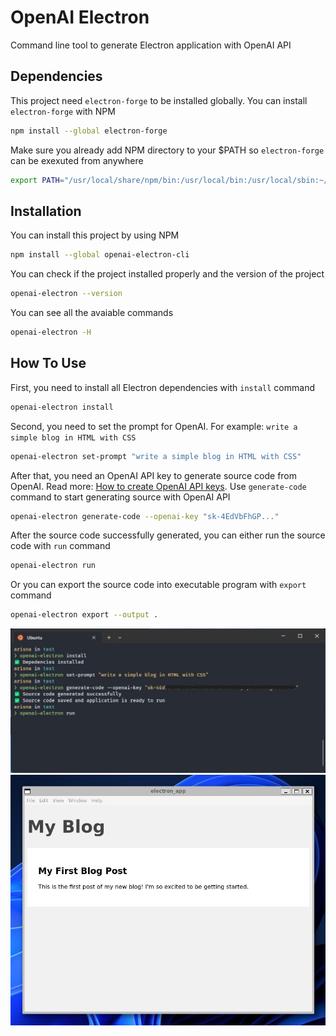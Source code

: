 # OpenAI Electron

Command line tool to generate Electron application with OpenAI API

## Dependencies

This project need `electron-forge` to be installed globally. You can install `electron-forge` with NPM

```bash
npm install --global electron-forge
```

Make sure you already add NPM directory to your $PATH so `electron-forge` can be exexuted from anywhere

```bash
export PATH="/usr/local/share/npm/bin:/usr/local/bin:/usr/local/sbin:~/bin:$PATH"
```

## Installation

You can install this project by using NPM

```bash
npm install --global openai-electron-cli
```

You can check if the project installed properly and the version of the project

```bash
openai-electron --version
```

You can see all the avaiable commands

```bash
openai-electron -H
```

## How To Use

First, you need to install all Electron dependencies with `install` command

```bash
openai-electron install
```

Second, you need to set the prompt for OpenAI. For example: `write a simple blog in HTML with CSS`

```bash
openai-electron set-prompt "write a simple blog in HTML with CSS"
```

After that, you need an OpenAI API key to generate source code from OpenAI. Read more: [How to create OpenAI API keys](https://elephas.app/blog/how-to-create-openai-api-keys-cl5c4f21d281431po7k8fgyol0). Use `generate-code` command to start generating source with OpenAI API

```bash
openai-electron generate-code --openai-key "sk-4EdVbFhGP..."
```

After the source code successfully generated, you can either run the source code with `run` command

```bash
openai-electron run
```

Or you can export the source code into executable program with `export` command

```bash
openai-electron export --output .
```

![Terminal](images/terminal.jpg)
![Electron App](images/electron_app.jpg)
